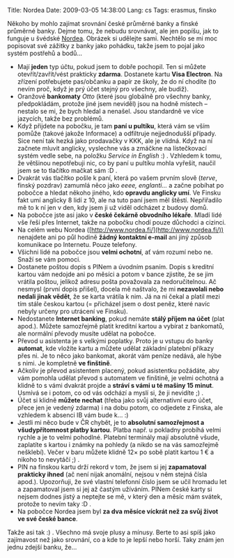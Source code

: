 Title: Nordea
Date: 2009-03-05 14:38:00
Lang: cs
Tags: erasmus, finsko

Někoho by mohlo zajímat srovnání české průměrné banky a finské průměrné banky. Dejme tomu, že nebudu srovnávat, ale jen popíšu, jak to funguje u švédské [Nordea](http://www.nordea.fi/). Obrázek si udělejte sami. Nechtělo se mi moc popisovat své zážitky z banky jako pohádku, takže jsem to pojal jako systém postřehů a bodů…

-   Mají **jeden** typ účtu, pokud jsem to dobře pochopil. Ten si můžete otevřít/zavřít/vést prakticky **zdarma**. Dostanete kartu **Visa Electron**. Na zřízení potřebujete pas/občanku a papír ze školy, že do ní chodíte (to nevím proč, když je prý účet stejný pro všechny, ale budiž).
-   Oranžové **bankomaty** *Otto* (které jsou globálně pro všechny banky, předpokládám, protože jiné jsem neviděl) jsou na hodně místech – nestalo se mi, že bych hledal a nenašel. Jsou standardně ve více jazycích, takže bez problémů.
-   Když přijdete na pobočku, je tam **paní u pultíku**, která vám se vším pomůže (takové jakože Informace) a odfiltruje nejjednodušší případy. Sice není tak hezká jako prodavačky v KKK, ale je vlídná. Když na ní začnete mluvit anglicky, vyslechne vás a zmáčkne na lístečkovací systém vedle sebe, na položku *Service in English* :) . Vzhledem k tomu, že většinou nepotřebuji nic, co by paní u pultíku mohla vyřešit, naučil jsem se to tlačítko mačkat sám :D .
-   Dvakrát vás tlačítko pošle k paní, která po vašem prvním slově (*terve*, finský pozdrav) zamumlá něco jako *eeee, englanti…* a začne pobíhat po pobočce a hledat někoho jiného, kdo **opravdu anglicky umí**. Ve Finsku fakt umí anglicky 8 lidí z 10, ale na tuto paní jsem měl štěstí. Nepřiřadilo mě to k ní jen v den, kdy jsem ji už viděl odcházet z budovy domů.
-   Na pobočce jste asi jako v **české čekárně obvodního lékaře**. Mladí lidé vše řeší přes Internet, takže na pobočku chodí pouze důchodci a cizinci.
-   Na celém webu Nordea ([http://www.nordea.fi/](http://www.nordea.fi/)) nenajdete ani po půl hodině **žádný kontaktní e-mail** ani jiný způsob komunikace po Internetu. Pouze telefony.
-   Všichni lidé na pobočce jsou **velmi ochotní**, ať vám rozumí nebo ne. Snaží se vám pomoci.
-   Dostanete poštou dopis s PINem a úvodním psaním. Dopis s kreditní kartou vám nedojde ani po měsíci a potom v bance zjistíte, že se jim vrátila poštou, jelikož adresu pošta považovala za nedoručitelnou. Ač nesmysl (první dopis přišel), docela mě naštvalo, že mi **nezavolali nebo nedali jinak vědět**, že se karta vrátila k nim. Já na ni čekal a platil mezi tím stále českou kartou (= přicházel jsem o dost peněz, které navíc nebyly určeny pro utrácení ve Finsku).
-   Nedostanete **Internet banking**, pokud nemáte **stálý příjem na účet** (plat apod.). Můžete samozřejmě platit kreditní kartou a vybírat z bankomatů, ale normální převody musíte udělat na pobočce.
-   Převod u asistenta je s velkými poplatky. Proto je u vstupu do banky **automat**, kde vložíte kartu a můžete udělat základní platební příkazy přes ni. Je to něco jako bankomat, akorát vám peníze nedává, ale hýbe s nimi. Je kompletně **ve finštině**.
-   Ačkoliv je převod asistentem placený, pokud asistentku požádáte, aby vám pomohla udělat převod s automatem ve finštině, je velmi ochotná a klidně to s vámi dvakrát projde a **stráví s vámi u té mašiny 15 minut**. Usmívá se i potom, co od vás odchází a myslí si, že ji nevidíte ;) .
-   Účet si klidně **můžete nechat** (třeba jako svůj alternativní euro účet, přece jen je vedený zdarma) i na dobu potom, co odjedete z Finska, ale vzhledem k absenci IB vám bude k… :)
-   Jestli mi něco bude v ČR chybět, je to **absolutní samozřejmost a všudypřítomnost platby kartou**. Platba např. u pokladny probíhá velmi rychle a je to velmi pohodlné. Platební terminály mají absolutně všude, zaplatíte s kartou i známky na pohledy (a nikdo se na vás samozřejmě nešklebí). Večer v baru můžete klidně 12× po sobě platit kartou 1 € a nikoho to nevytáčí ;) .
-   PIN na finskou kartu drží rekord v tom, že jsem si jej **zapamatoval prakticky ihned** (ač není nijak anomální, nejsou v něm stejná čísla apod.). Upozorňuji, že své vlastní telefonní číslo jsem se učil hromadu let a zapamatoval jsem si jej až častým užíváním. PINem české karty si nejsem dodnes jistý a neptejte se mě, v který den a měsíc mám svátek, protože to nevím taky :D .
-   Na pobočce Nordea jsem byl **za dva měsíce víckrát než za svůj život ve své české bance**.

Takže asi tak :) . Všechno má svoje plusy a mínusy. Berte to asi spíš jako zajímavost než jako srovnání, co a kde to je lepší nebo horší. Taky znám jen jednu zdejší banku, že…
